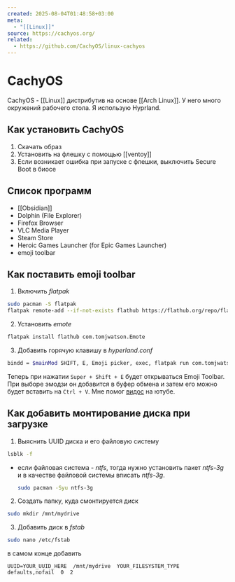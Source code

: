 ```yaml
---
created: 2025-08-04T01:48:58+03:00
meta:
  - "[[Linux]]"
source: https://cachyos.org/
related:
  - https://github.com/CachyOS/linux-cachyos
---
```


# CachyOS

CachyOS - [[Linux]] дистрибутив на основе [[Arch Linux]]. У него много окружений рабочего стола. Я использую Hyprland.

## Как установить CachyOS

 1. Скачать образ
 2. Установить на флешку с помощью [[ventoy]]
 3. Если возникает ошибка при запуске с флешки, выключить Secure Boot в биосе


## Список программ

- [[Obsidian]]
- Dolphin (File Explorer)
- Firefox Browser
- VLC Media Player
- Steam Store
- Heroic Games Launcher (for Epic Games Launcher)
- emoji toolbar

## Как поставить emoji toolbar

 1. Включить _flatpak_
```bash
sudo pacman -S flatpak
flatpak remote-add --if-not-exists flathub https://flathub.org/repo/flathub.flatpakrepo
```

 2. Установить _emote_
```bash
flatpak install flathub com.tomjwatson.Emote
```

 3. Добавить горячую клавишу в _hyperland.conf_
```bash
bindd = $mainMod SHIFT, E, Emoji picker, exec, flatpak run com.tomjwatson.Emote
```

Теперь при нажатии `Super + Shift + E` будет открываться Emoji Toolbar. При выборе эмодзи он добавится в буфер обмена и затем его можно будет вставить на `Ctrl + V`.
Мне помог [видос](https://www.youtube.com/watch?v=cX0tO1zcCxg) на ютубе.


## Как добавить монтирование диска при загрузке

 1. Выяснить UUID диска и его файловую систему

```bash
lsblk -f
```
 - если файловая система - _ntfs_, тогда нужно установить пакет _ntfs-3g_ и в качестве файловой системы вписать _ntfs-3g_.
	```bash
	sudo pacman -Syu ntfs-3g
	```

 2. Создать папку, куда смонтируется диск
```bash
sudo mkdir /mnt/mydrive
```
 
 3. Добавить диск в _fstab_
```bash
sudo nano /etc/fstab
```
в самом конце добавить
```
UUID=YOUR_UUID_HERE  /mnt/mydrive  YOUR_FILESYSTEM_TYPE  defaults,nofail  0  2
```
